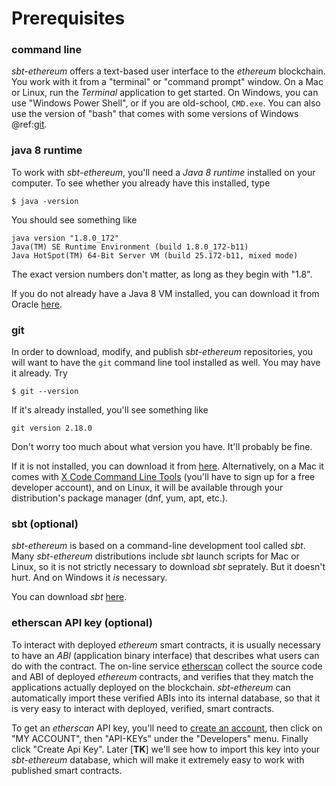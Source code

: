 # Prerequisites

### command line

_sbt-ethereum_ offers a text-based user interface to the _ethereum_ blockchain. You work with it from a "terminal" or "command prompt" window.
On a Mac or Linux, run the _Terminal_ application to get started. On Windows, you can use "Windows Power Shell", or if you are old-school, `CMD.exe`.
You can also use the version of "bash" that comes with some versions of Windows @ref:[git](#git).


### java 8 runtime

To work with _sbt-ethereum_, you'll need a _Java 8 runtime_ installed on your computer. To see whether you already have this installed,
type
```
$ java -version
```
You should see something like
```
java version "1.8.0_172"
Java(TM) SE Runtime Environment (build 1.8.0_172-b11)
Java HotSpot(TM) 64-Bit Server VM (build 25.172-b11, mixed mode)
```
The exact version numbers don't matter, as long as they begin with "1.8".

If you do not already have a Java 8 VM installed, you can download it from Oracle [here](https://www.oracle.com/technetwork/java/javase/downloads/jre8-downloads-2133155.html).

### git

In order to download, modify, and publish _sbt-ethereum_ repositories, you will want to have the `git` command line tool installed as well. You may have it
already. Try
```
$ git --version
```
If it's already installed, you'll see something like
```
git version 2.18.0
```
Don't worry too much about what version you have. It'll probably be fine.

If it is not installed, you can download it from [here](https://git-scm.com/downloads). Alternatively, on a Mac it comes with [X Code Command Line Tools](https://developer.apple.com/download/more/) (you'll
have to sign up for a free developer account), and on Linux, it will be available through your distribution's package manager (dnf, yum, apt, etc.).

### sbt (optional)

_sbt-ethereum_ is based on a command-line development tool called _sbt_. Many _sbt-ethereum_ distributions include _sbt_ launch scripts for Mac or Linux, so it is not strictly necessary to download
_sbt_ seprately. But it doesn't hurt. And on Windows it _is_ necessary.

You can download _sbt_ [here](https://www.scala-sbt.org).

### etherscan API key (optional)

To interact with deployed _ethereum_ smart contracts, it is usually necessary to have an _ABI_ (application binary interface) that describes what users can do with
the contract. The on-line service [etherscan](https://etherscan.io/) collect the source code and ABI of deployed _ethereum_ contracts, and verifies that they match
the applications actually deployed on the blockchain. _sbt-ethereum_ can automatically import these verified ABIs into its internal database, so that it is very
easy to interact with deployed, verified, smart contracts.

To get an _etherscan_ API key, you'll need to [create an account](https://etherscan.io/), then click on "MY ACCOUNT", then "API-KEYs" under the "Developers" menu.
Finally click "Create Api Key". Later [**TK**] we'll see how to import this key into your _sbt-ethereum_ database, which will make it extremely easy to work
with published smart contracts.


